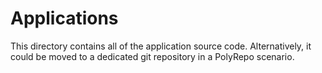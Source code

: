 # Applications
This directory contains all of the application source code. Alternatively, it could be moved to a dedicated git repository in a PolyRepo scenario.
